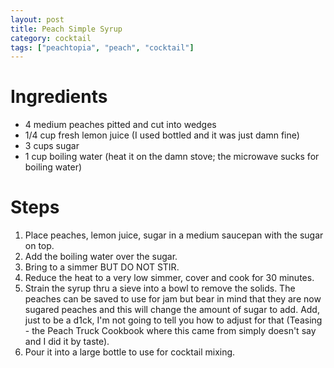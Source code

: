 ```yaml
---
layout: post
title: Peach Simple Syrup
category: cocktail
tags: ["peachtopia", "peach", "cocktail"]
---
```

# Ingredients
* 4 medium peaches pitted and cut into wedges
* 1/4 cup fresh lemon juice (I used bottled and it was just damn fine)
* 3 cups sugar
* 1 cup boiling water (heat it on the damn stove; the microwave sucks for boiling water)

# Steps
1. Place peaches, lemon juice, sugar in a medium saucepan with the sugar on top.
2. Add the boiling water over the sugar.
3. Bring to a simmer BUT DO NOT STIR.
4. Reduce the heat to a very low simmer, cover and cook for 30 minutes.
5. Strain the syrup thru a sieve into a bowl to remove the solids.  The peaches can be saved to use for jam but bear in mind that they are now sugared peaches and this will change the amount of sugar to add.  Add, just to be a d1ck, I'm not going to tell you how to adjust for that (Teasing - the Peach Truck Cookbook where this came from simply doesn't say and I did it by taste).
6. Pour it into a large bottle to use for cocktail mixing.